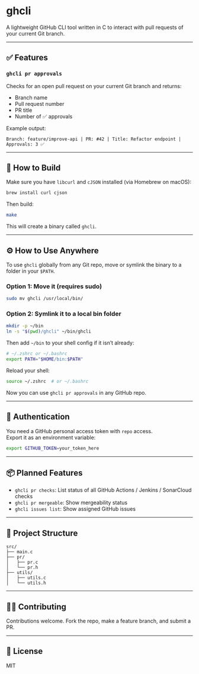 # ghcli

A lightweight GitHub CLI tool written in C to interact with pull requests of your current Git branch.

---

## ✅ Features

### `ghcli pr approvals`

Checks for an open pull request on your current Git branch and returns:

- Branch name
- Pull request number
- PR title
- Number of ✅ approvals

Example output:

```
Branch: feature/improve-api | PR: #42 | Title: Refactor endpoint | Approvals: 3 ✅
```

---

## 🚀 How to Build

Make sure you have `libcurl` and `cJSON` installed (via Homebrew on macOS):

```bash
brew install curl cjson
```

Then build:

```bash
make
```

This will create a binary called `ghcli`.

---

## ⚙️ How to Use Anywhere

To use `ghcli` globally from any Git repo, move or symlink the binary to a folder in your `$PATH`.

### Option 1: Move it (requires sudo)

```bash
sudo mv ghcli /usr/local/bin/
```

### Option 2: Symlink it to a local bin folder

```bash
mkdir -p ~/bin
ln -s "$(pwd)/ghcli" ~/bin/ghcli
```

Then add `~/bin` to your shell config if it isn’t already:

```bash
# ~/.zshrc or ~/.bashrc
export PATH="$HOME/bin:$PATH"
```

Reload your shell:

```bash
source ~/.zshrc  # or ~/.bashrc
```

Now you can use `ghcli pr approvals` in any GitHub repo.

---

## 🔐 Authentication

You need a GitHub personal access token with `repo` access.  
Export it as an environment variable:

```bash
export GITHUB_TOKEN=your_token_here
```

---

## 📦 Planned Features

- `ghcli pr checks`: List status of all GitHub Actions / Jenkins / SonarCloud checks
- `ghcli pr mergeable`: Show mergeability status
- `ghcli issues list`: Show assigned GitHub issues

---

## 🧠 Project Structure

```
src/
├── main.c
├── pr/
│   ├── pr.c
│   └── pr.h
├── utils/
│   ├── utils.c
│   └── utils.h
```

---

## 👨‍💻 Contributing

Contributions welcome. Fork the repo, make a feature branch, and submit a PR.

---

## 📄 License

MIT
